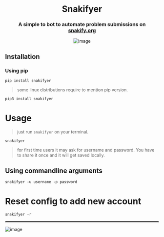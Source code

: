 
<div align="center">

# Snakifyer

### A simple to bot to automate problem submissions on [snakify.org](https://snakify.org/)

![image](https://ik.imagekit.io/gyzvlawdz/Projects/snakify/Add_a_heading_8qZu46hrQ.png)

</div>

## Installation
### Using pip
```
pip install snakifyer
```

> some linux distributions require to mention pip version.

```
pip3 install snakifyer
```
# Usage
> just run `snakifyer` on your terminal.
```
snakifyer
```
> for first time users it may ask for username and password. You have to share it once and it will get saved locally.

## Using commandline arguments
```
snakifyer -u username -p password
```
# Reset config to add new account
```
snakifyer -r
```
<hr style="border:2px solid gray">

![image](https://user-images.githubusercontent.com/78685510/212165621-97247489-bf02-4ba8-ac2c-8d4eeaa4b472.png)

